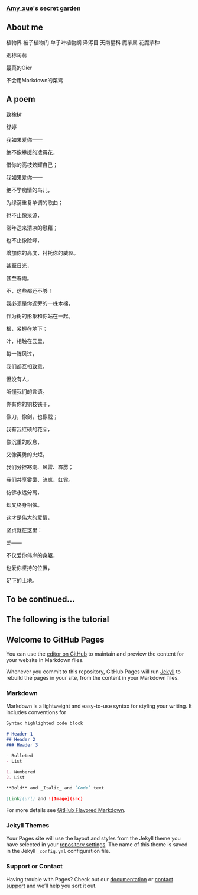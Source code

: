 ### [Amy_xue](https://www.luogu.com.cn/user/181177)'s secret garden

## About me

植物界 被子植物门 单子叶植物纲 泽泻目 天南星科 魔芋属 花魔芋种

别称蒟蒻

最菜的Oier

不会用Markdown的菜鸡


## A poem

致橡树

舒婷

我如果爱你——

绝不像攀援的凌霄花，

借你的高枝炫耀自己；

我如果爱你——

绝不学痴情的鸟儿，

为绿荫重复单调的歌曲；

也不止像泉源，

常年送来清凉的慰藉；

也不止像险峰，

增加你的高度，衬托你的威仪。

甚至日光，

甚至春雨。


不，这些都还不够！

我必须是你近旁的一株木棉，

作为树的形象和你站在一起。

根，紧握在地下；

叶，相触在云里。

每一阵风过，

我们都互相致意，

但没有人，

听懂我们的言语。

你有你的铜枝铁干，

像刀，像剑，也像戟；

我有我红硕的花朵，

像沉重的叹息，

又像英勇的火炬。


我们分担寒潮、风雷、霹雳；

我们共享雾霭、流岚、虹霓。

仿佛永远分离，

却又终身相依。

这才是伟大的爱情，

坚贞就在这里：

爱——

不仅爱你伟岸的身躯，

也爱你坚持的位置，

足下的土地。


## To be continued...

## The following is the tutorial


## Welcome to GitHub Pages

You can use the [editor on GitHub](https://github.com/Amy22707/Amyxue.github.io/edit/main/README.md) to maintain and preview the content for your website in Markdown files.

Whenever you commit to this repository, GitHub Pages will run [Jekyll](https://jekyllrb.com/) to rebuild the pages in your site, from the content in your Markdown files.

### Markdown

Markdown is a lightweight and easy-to-use syntax for styling your writing. It includes conventions for

```markdown
Syntax highlighted code block

# Header 1
## Header 2
### Header 3

- Bulleted
- List

1. Numbered
2. List

**Bold** and _Italic_ and `Code` text

[Link](url) and ![Image](src)
```

For more details see [GitHub Flavored Markdown](https://guides.github.com/features/mastering-markdown/).

### Jekyll Themes

Your Pages site will use the layout and styles from the Jekyll theme you have selected in your [repository settings](https://github.com/Amy22707/Amyxue.github.io/settings/pages). The name of this theme is saved in the Jekyll `_config.yml` configuration file.

### Support or Contact

Having trouble with Pages? Check out our [documentation](https://docs.github.com/categories/github-pages-basics/) or [contact support](https://support.github.com/contact) and we’ll help you sort it out.
